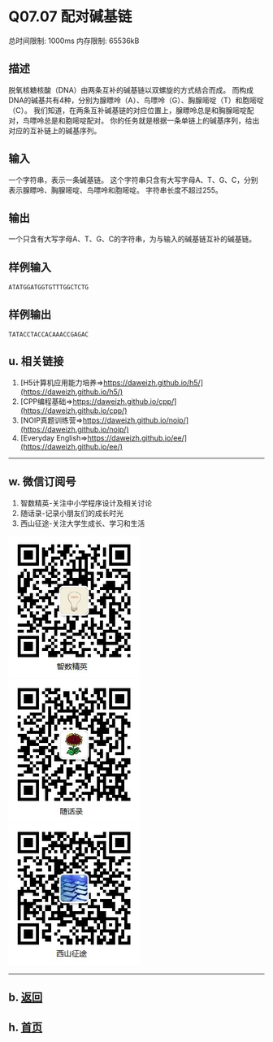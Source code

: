 # Q07.07 配对碱基链

总时间限制: 1000ms 内存限制: 65536kB

## 描述

脱氧核糖核酸（DNA）由两条互补的碱基链以双螺旋的方式结合而成。
而构成DNA的碱基共有4种，分别为腺瞟呤（A）、鸟嘌呤（G）、胸腺嘧啶（T）和胞嘧啶（C）。
我们知道，在两条互补碱基链的对应位置上，腺瞟呤总是和胸腺嘧啶配对，鸟嘌呤总是和胞嘧啶配对。
你的任务就是根据一条单链上的碱基序列，给出对应的互补链上的碱基序列。

## 输入

一个字符串，表示一条碱基链。
这个字符串只含有大写字母A、T、G、C，分别表示腺瞟呤、胸腺嘧啶、鸟嘌呤和胞嘧啶。
字符串长度不超过255。

## 输出

一个只含有大写字母A、T、G、C的字符串，为与输入的碱基链互补的碱基链。

## 样例输入

    ATATGGATGGTGTTTGGCTCTG

## 样例输出

    TATACCTACCACAAACCGAGAC


## u. 相关链接

1. [H5计算机应用能力培养=>https://daweizh.github.io/h5/](https://daweizh.github.io/h5/)
2. [CPP编程基础=>https://daweizh.github.io/cpp/](https://daweizh.github.io/cpp/)
3. [NOIP真题训练营=>https://daweizh.github.io/noip/](https://daweizh.github.io/noip/)
4. [Everyday English=>https://daweizh.github.io/ee/](https://daweizh.github.io/ee/)

----------

## w. 微信订阅号

1. 智数精英-关注中小学程序设计及相关讨论
2. 随话录-记录小朋友们的成长时光
3. 西山征途-关注大学生成长、学习和生活

![欢迎关注“智数精英”订阅号](../../assets/me/img/idea8.jpg)
![欢迎关注“随话录”订阅号](../../assets/me/img/shl8.jpg)
![欢迎关注“西山征途”订阅号](../../assets/me/img/xszt8.jpg)

----------

## b. [返回](../)
    
## h. [首页](../../)

